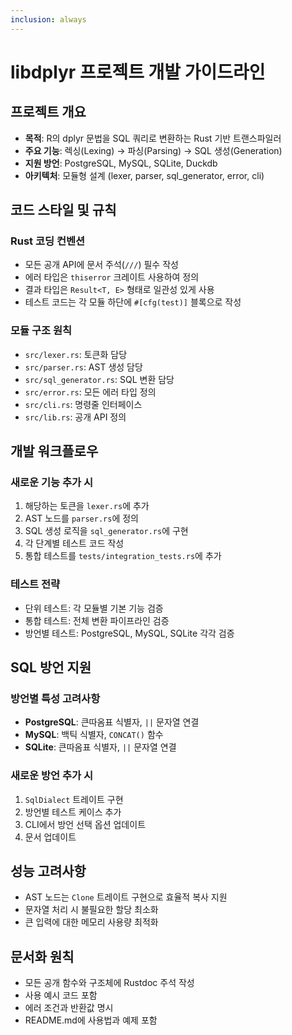 ```yaml
---
inclusion: always
---
```


# libdplyr 프로젝트 개발 가이드라인

## 프로젝트 개요
- **목적**: R의 dplyr 문법을 SQL 쿼리로 변환하는 Rust 기반 트랜스파일러
- **주요 기능**: 렉싱(Lexing) → 파싱(Parsing) → SQL 생성(Generation)
- **지원 방언**: PostgreSQL, MySQL, SQLite, Duckdb
- **아키텍처**: 모듈형 설계 (lexer, parser, sql_generator, error, cli)

## 코드 스타일 및 규칙

### Rust 코딩 컨벤션
- 모든 공개 API에 문서 주석(`///`) 필수 작성
- 에러 타입은 `thiserror` 크레이트 사용하여 정의
- 결과 타입은 `Result<T, E>` 형태로 일관성 있게 사용
- 테스트 코드는 각 모듈 하단에 `#[cfg(test)]` 블록으로 작성

### 모듈 구조 원칙
- `src/lexer.rs`: 토큰화 담당
- `src/parser.rs`: AST 생성 담당  
- `src/sql_generator.rs`: SQL 변환 담당
- `src/error.rs`: 모든 에러 타입 정의
- `src/cli.rs`: 명령줄 인터페이스
- `src/lib.rs`: 공개 API 정의

## 개발 워크플로우

### 새로운 기능 추가 시
1. 해당하는 토큰을 `lexer.rs`에 추가
2. AST 노드를 `parser.rs`에 정의
3. SQL 생성 로직을 `sql_generator.rs`에 구현
4. 각 단계별 테스트 코드 작성
5. 통합 테스트를 `tests/integration_tests.rs`에 추가

### 테스트 전략
- 단위 테스트: 각 모듈별 기본 기능 검증
- 통합 테스트: 전체 변환 파이프라인 검증
- 방언별 테스트: PostgreSQL, MySQL, SQLite 각각 검증

## SQL 방언 지원

### 방언별 특성 고려사항
- **PostgreSQL**: 큰따옴표 식별자, `||` 문자열 연결
- **MySQL**: 백틱 식별자, `CONCAT()` 함수
- **SQLite**: 큰따옴표 식별자, `||` 문자열 연결

### 새로운 방언 추가 시
1. `SqlDialect` 트레이트 구현
2. 방언별 테스트 케이스 추가
3. CLI에서 방언 선택 옵션 업데이트
4. 문서 업데이트

## 성능 고려사항
- AST 노드는 `Clone` 트레이트 구현으로 효율적 복사 지원
- 문자열 처리 시 불필요한 할당 최소화
- 큰 입력에 대한 메모리 사용량 최적화

## 문서화 원칙
- 모든 공개 함수와 구조체에 Rustdoc 주석 작성
- 사용 예시 코드 포함
- 에러 조건과 반환값 명시
- README.md에 사용법과 예제 포함